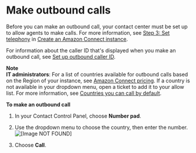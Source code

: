 # Make outbound calls<a name="make-outbound-calls"></a>

Before you can make an outbound call, your contact center must be set up to allow agents to make calls\. For more information, see [Step 3: Set telephony](amazon-connect-instances.md#get-started-telephony) in [Create an Amazon Connect instance](amazon-connect-instances.md)\.

For information about the caller ID that's displayed when you make an outbound call, see [Set up outbound caller ID](queues-callerid.md)\.

**Note**  
**IT administrators**: For a list of countries available for outbound calls based on the Region of your instance, see [Amazon Connect pricing](http://aws.amazon.com/connect/pricing/)\. If a country is not available in your dropdown menu, open a ticket to add it to your allow list\. For more information, see [Countries you can call by default](country-code-allow-list.md)\.

**To make an outbound call**

1. In your Contact Control Panel, choose **Number pad**\.

1. Use the dropdown menu to choose the country, then enter the number\.   
![\[Image NOT FOUND\]](http://docs.aws.amazon.com/connect/latest/adminguide/images/ccp-make-outbound-call.png)

1. Choose **Call**\.